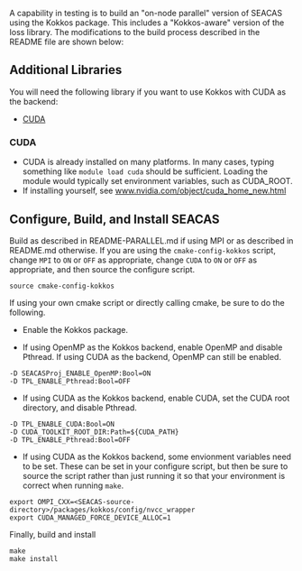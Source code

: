 A capability in testing is to build an "on-node parallel" version of
SEACAS using the Kokkos package. This includes a "Kokkos-aware" version of
the Ioss library. The modifications to the build process described in the
README file are shown below:

## Additional Libraries

You will need the following library if you want to use Kokkos with CUDA as the backend:

* [CUDA](#cuda)

### CUDA

  * CUDA is already installed on many platforms. In many cases, typing something like `module load cuda` should be sufficient. Loading the module would typically set environment variables, such as CUDA_ROOT.
  * If installing yourself, see www.nvidia.com/object/cuda_home_new.html

## Configure, Build, and Install SEACAS
Build as described in README-PARALLEL.md if using MPI or as described in README.md
otherwise.  If you are using the `cmake-config-kokkos` script, change `MPI` to
`ON` or `OFF` as appropriate, change `CUDA` to `ON` or `OFF`
as appropriate, and then source the configure script.

```
source cmake-config-kokkos
```

If using your own cmake script or directly calling cmake, be sure to do the following.

* Enable the Kokkos package.

* If using OpenMP as the Kokkos backend, enable OpenMP and disable Pthread.
If using CUDA as the backend, OpenMP can still be enabled.

```
-D SEACASProj_ENABLE_OpenMP:Bool=ON
-D TPL_ENABLE_Pthread:Bool=OFF
```

* If using CUDA as the Kokkos backend, enable CUDA, set the CUDA root directory, and disable Pthread.
```
-D TPL_ENABLE_CUDA:Bool=ON
-D CUDA_TOOLKIT_ROOT_DIR:Path=${CUDA_PATH}
-D TPL_ENABLE_Pthread:Bool=OFF
```

* If using CUDA as the Kokkos backend, some envionment variables need to be set. These can be set in your configure script, but then be sure to source the script rather than just running it so that your environment is correct when running `make`.
```
export OMPI_CXX=<SEACAS-source-directory>/packages/kokkos/config/nvcc_wrapper
export CUDA_MANAGED_FORCE_DEVICE_ALLOC=1
```

Finally, build and install

```
make
make install
```
